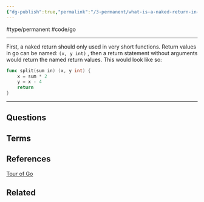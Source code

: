 ```yaml
---
{"dg-publish":true,"permalink":"/3-permanent/what-is-a-naked-return-in-go/","created":"2023-08-04T06:54:42.225-06:00","updated":"2023-08-04T06:59:09.552-06:00"}
---
```


#type/permanent #code/go

---
First, a naked return should only used in very short functions. 
Return values in go can be named: `(x, y int)` , then a return statement without arguments would return the named return values. This would look like so:

```go
func split(sum in) (x, y int) {
	x = sum * 2
	y = x - 4
	return
}
```
---
## Questions
## Terms
## References
[Tour of Go](https://go.dev/tour/basics/7)
## Related